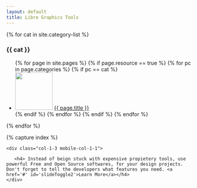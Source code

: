 ```yaml
---
layout: default
title: Libre Graphics Tools
---
```


{% for cat in site.category-list %}
### {{ cat }}
<ul>
  {% for page in site.pages %}
    {% if page.resource == true %}
      {% for pc in page.categories %}
        {% if pc == cat %}
        <div id="directory ">
          <li><img style="width: 100px;" src="{{ page.id }}/{{ page.icon }}"> <a href="{{ page.homepage }}" target="_blank">{{ page.title }}</a></li>
        {% endif %}   <!-- cat-match-p -->
      {% endfor %}  <!-- page-category -->
    {% endif %}   <!-- resource-p -->
  {% endfor %}  <!-- page -->
</ul>
{% endfor %}  <!-- cat -->


{% capture index %}




<div class="grid grid-pad">


    <div class="col-1-3 mobile-col-1-1">

       <h4> Instead of beign stuck with expensive propietery tools, use powerful Free and Open Source softwares, for your design projects. Don't forget to tell the developers what features you need. <a href='#' id='slideToggle2'>Learn More</a></h4>
    </div>

<br />

<div style="display:none;" class="slideTogglebox2">
<div class="col-1-2 mobile-col-1-1">
        This is just a collection of links to libre design software and resources. I built this page to keep track of my tools.

You are invited to contribute to and improve.


</div>

	<div class="col-1-2 mobile-col-1-1">
        <li>Free To Copy and Distribute</li>
        <li></li>
	</div>
	</div>



    </div>



<div class="grid grid-pad">



    <div class="post">
        {% for post in site.posts %}     
{% if post.categories contains 'en' %}


         <div class="col-1-3 ">



            <a class="tile_link" href="{{ site.baseurl }}{{ post.url }}" >

            <div class="tile">
                <h2><img src class="tool_icon" src="{{ site.baseurl }}/images/{{ post.icon }}">{{ post.title }}</h2>
                <div class="category">&nbsp;{{ post.category }}{{ post.tags }}  <span class="os_icon" style="display:{{ post.gnu }};"><i class="fa fa-linux"></i></span>
                    <span class="os_icon" style="display:{{ post.mac }};"> <i class="fa fa-apple"></i></span>
                    <span class="os_icon" style="display:{{ post.win }};"><i class="fa fa-windows"></i></span></div>


             <br>
            <p>{{ post.des }}</p>


            </div>
            </a>

       </div>

      {% endif %}{% endfor %}  

</div>



<!--
<div class="grid grid-pad">
    <div class="col-1-3 mobile-col-1-1 push-1-3">
        <a id="exportxt" href="#">MoreS&nbsp;&#8623;</a>
        <div style="display:none;" id="editor" class="code_display"></div>
    </div>
</div>-->






<script type="text/javascript">


$("#slideToggle").click(function () {
   $('.slideTogglebox').slideToggle();
});
    $("#slideToggle2").click(function () {
   $('.slideTogglebox2').slideToggle();
});


</script>



{% endcapture %}
{{ index | markdownify }}
